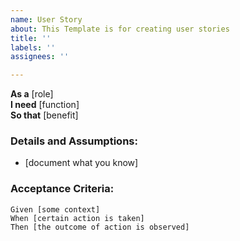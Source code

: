 ```yaml
---
name: User Story
about: This Template is for creating user stories
title: ''
labels: ''
assignees: ''

---
```


**As a** [role]  
 **I need** [function]  
 **So that** [benefit]  
   
 ### Details and Assumptions:
 * [document what you know]
   
 ### Acceptance Criteria:  
   
 ```gherkin
 Given [some context]
 When [certain action is taken]
 Then [the outcome of action is observed]
 ```
